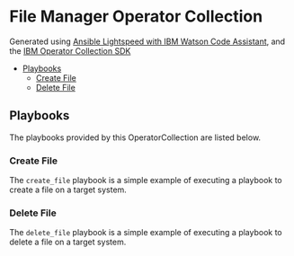 # File Manager Operator Collection<!-- omit from toc -->


Generated using [Ansible Lightspeed with IBM Watson Code Assistant][ansible-lightspeed], and the [IBM Operator Collection SDK][oc-sdk]

- [Playbooks](#playbooks)
  - [Create File](#create-file)
  - [Delete File](#delete-file)


## Playbooks
The playbooks provided by this OperatorCollection are listed below.

### Create File
The `create_file` playbook is a simple example of executing a playbook to create a file on a target system.


### Delete File
The `delete_file` playbook is a simple example of executing a playbook to delete a file on a target system.



[oc-sdk]:https://github.com/IBM/operator-collection-sdk
[ansible-lightspeed]:https://www.ansible.com/blog/welcome-to-the-ansible-lightspeed-technical-preview?